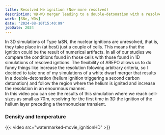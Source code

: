```yaml
---
title: Resolved He ignition (Now more resolved) 
description: WD-WD merger leading to a double-detonation with a resolved He ignition
work: [SNe, WDs]
date: "2024-08-10T15:40:09"
jobDate: 2024
---
```


In 3D simulations of Type IaSN, the nuclear ignitions are unresolved, that is, they take place in (at best) just a couple of cells. 
This means that the ignition could be the result of numerical artifacts.
 In all of our studies we compare the conditions found in those cells with those found in 1D simulations of resolved igntions.
The flexibility of AREPO allows us to do funny things like increase the resolution folowing arbitrary criteria, so I decided to take one of my simulations of a white dwarf merger that results in a double-detonation (helium ignition triggering a second carbon detonation) and follow the region where the helium is ignited and increase the resolution in an enourmous manner.
</br> 
In this video you can see the results of this simulation where we reach cell-sizes as small as 70m, resolving for the first time in 3D the ignition of the helium layer preceding a thermonuclear transient. 
</br> 
 
### Density and temperature 
{{< video src="watermarked-movie_ignitionHD" >}}


